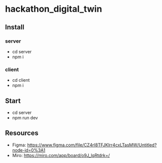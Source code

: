 # hackathon_digital_twin

## Install
### server
- cd server
- npm i
### client
- cd client
- npm i

## Start
- cd server
- npm run dev

## Resources
- Figma: https://www.figma.com/file/CZ4rI8TFJKlrr4cxLTasMW/Untitled?node-id=0%3A1
- Miro: https://miro.com/app/board/o9J_lqRtdrk=/
